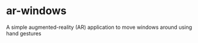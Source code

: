 # ar-windows
A simple augmented-reality (AR) application to move windows around using hand gestures
